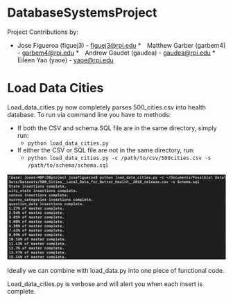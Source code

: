 # DatabaseSystemsProject

Project Contributions by:

 * Jose Figueroa (figuej3) - figuej3@rpi.edu
 * Matthew Garber (garbem4) - garbem4@rpi.edu 
 * Andrew Gaudet (gaudea) - gaudea@rpi.edu 
 * Eileen Yao (yaoe) - yaoe@rpi.edu 
 
# Load Data Cities

Load_data_cities.py now completely parses 500_cities.csv into health database. To run via command line you have to methods:

* If both the CSV and schema.SQL file are in the same directory, simply run:
  * `python load_data_cities.py`
* If either the CSV or SQL file are not in the same directory, run:
  * `python load_data_cities.py -c /path/to/csv/500cities.csv -s /path/to/schema/schema.sql`

<img src="https://raw.githubusercontent.com/josefigueroa168/DatabaseSystemsProject/master/static-images/Screen%20Shot%202019-03-22%20at%203.55.35%20PM.png?token=AYHRklUVrvDzlnNPOXl-5Sk9bj37tB3Vks5cnnjpwA%3D%3D" alt="example screenshot">

Ideally we can combine with load_data.py into one piece of functional code.

Load_data_cities.py is verbose and will alert you when each insert is complete.
